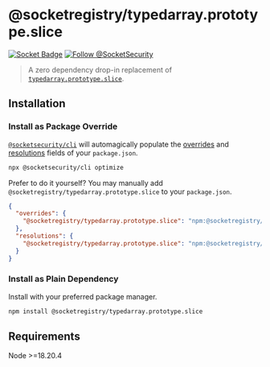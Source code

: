 # @socketregistry/typedarray.prototype.slice

[![Socket Badge](https://socket.dev/api/badge/npm/package/@socketregistry/typedarray.prototype.slice)](https://socket.dev/npm/package/@socketregistry/typedarray.prototype.slice)
[![Follow @SocketSecurity](https://img.shields.io/twitter/follow/SocketSecurity?style=social)](https://twitter.com/SocketSecurity)

> A zero dependency drop-in replacement of
> [`typedarray.prototype.slice`](https://www.npmjs.com/package/typedarray.prototype.slice).

## Installation

### Install as Package Override

[`@socketsecurity/cli`](https://www.npmjs.com/package/@socketsecurity/cli) will
automagically populate the
[overrides](https://docs.npmjs.com/cli/v9/configuring-npm/package-json#overrides)
and [resolutions](https://yarnpkg.com/configuration/manifest#resolutions) fields
of your `package.json`.

```sh
npx @socketsecurity/cli optimize
```

Prefer to do it yourself? You may manually add
`@socketregistry/typedarray.prototype.slice` to your `package.json`.

```json
{
  "overrides": {
    "@socketregistry/typedarray.prototype.slice": "npm:@socketregistry/typedarray.prototype.slice@^1"
  },
  "resolutions": {
    "@socketregistry/typedarray.prototype.slice": "npm:@socketregistry/typedarray.prototype.slice@^1"
  }
}
```

### Install as Plain Dependency

Install with your preferred package manager.

```sh
npm install @socketregistry/typedarray.prototype.slice
```

## Requirements

Node &gt;=18.20.4
